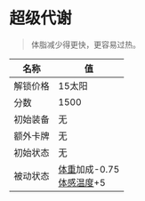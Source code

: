 # 超级代谢  
> 体脂减少得更快，更容易过热。  
  
名称  |  值  
----  |  ----  
解锁价格  |  15太阳  
分数  |  1500  
初始装备  |  无  
额外卡牌  |  无  
初始状态  |  无  
被动状态  |  [体重](Weight.md)加成-0.75<br>[体感温度](TemperaturePerceived.md)+5  
